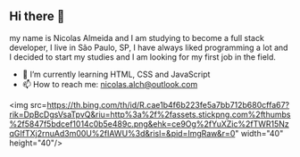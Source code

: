 ## Hi there 👋

my name is Nicolas Almeida and I am studying to become a full stack developer, I live in São Paulo, SP, I have always liked programming a lot and I decided to start my studies and I am looking for my first job in the field.

- 🌱 I’m currently learning HTML, CSS and JavaScript
- 📫 How to reach me: nicolas.alch@outlook.com

<img src=https://th.bing.com/th/id/R.cae1b4f6b223fe5a7bb712b680cffa67?rik=DpBcDgsVsaTpvQ&riu=http%3a%2f%2fassets.stickpng.com%2fthumbs%2f5847f5bdcef1014c0b5e489c.png&ehk=ce9Og%2fYuXZic%2fTWR15NzqGIfTXj2rnuAd3m00U%2fIAWU%3d&risl=&pid=ImgRaw&r=0" width="40" height="40"/>
